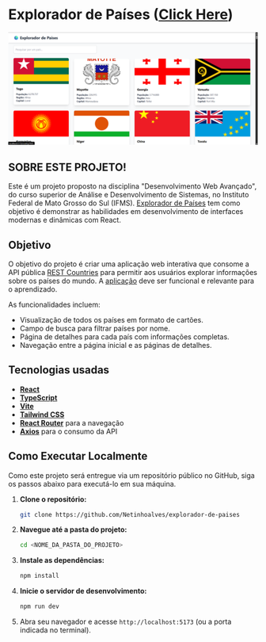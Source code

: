 # Explorador de Países ([Click Here](https://explorador-de-paises.vercel.app/))

![Preview](./public/preview-desktop.png)

## SOBRE ESTE PROJETO!

Este é um projeto proposto na disciplina "Desenvolvimento Web Avançado", do curso superior de Análise e Desenvolvimento de Sistemas, no Instituto Federal de Mato Grosso do Sul (IFMS). [Explorador de Países](https://explorador-de-paises.vercel.app/) tem como objetivo é demonstrar as habilidades em desenvolvimento de interfaces modernas e dinâmicas com React.

## Objetivo

O objetivo do projeto é criar uma aplicação web interativa que consome a API pública [REST Countries](https://restcountries.com/) para permitir aos usuários explorar informações sobre os países do mundo. A [aplicação](https://explorador-de-paises.vercel.app/) deve ser funcional e relevante para o aprendizado.

As funcionalidades incluem:

- Visualização de todos os países em formato de cartões.
- Campo de busca para filtrar países por nome.
- Página de detalhes para cada país com informações completas.
- Navegação entre a página inicial e as páginas de detalhes.

## Tecnologias usadas

- [**React**](https://react.dev/)
- [**TypeScript**](https://www.typescriptlang.org/)
- [**Vite**](https://vite.dev/)
- [**Tailwind CSS**](https://tailwindcss.com/)
- [**React Router**](https://reactrouter.com/) para a navegação
- [**Axios**](https://www.npmjs.com/package/axios) para o consumo da API

## Como Executar Localmente

Como este projeto será entregue via um repositório público no GitHub, siga os passos abaixo para executá-lo em sua máquina.

1.  **Clone o repositório:**
    ```bash
    git clone https://github.com/Netinhoalves/explorador-de-paises
    ```
2.  **Navegue até a pasta do projeto:**
    ```bash
    cd <NOME_DA_PASTA_DO_PROJETO>
    ```
3.  **Instale as dependências:**
    ```bash
    npm install
    ```
4.  **Inicie o servidor de desenvolvimento:**
    ```bash
    npm run dev
    ```
5.  Abra seu navegador e acesse `http://localhost:5173` (ou a porta indicada no terminal).

